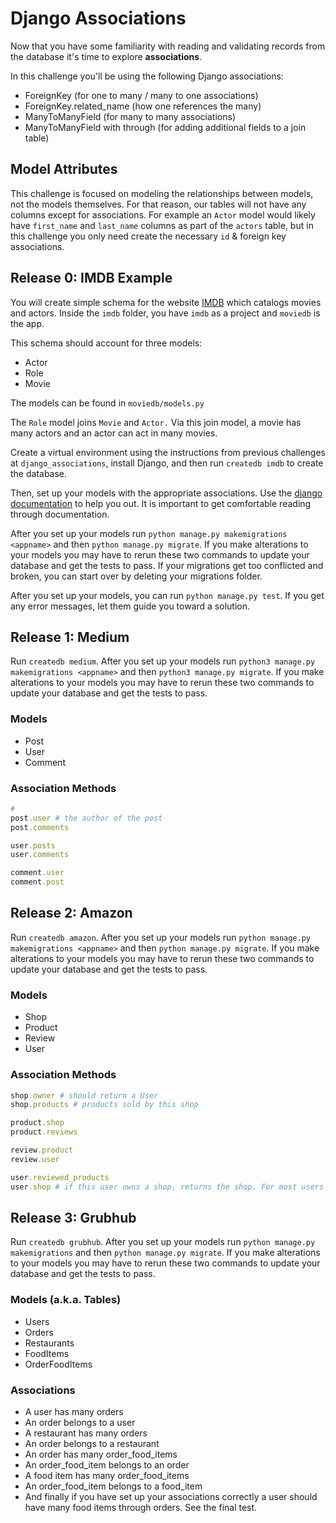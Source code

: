 # Django Associations
Now that you have some familiarity with reading and validating records from the database it's time to explore **associations**. 

In this challenge you'll be using the following Django associations:

* ForeignKey (for one to many / many to one associations)
* ForeignKey.related_name (how one references the many)
* ManyToManyField (for many to many associations)
* ManyToManyField with through (for adding additional fields to a join table)

## Model Attributes
This challenge is focused on modeling the relationships between models, not the models themselves. For that reason, our tables will not have any columns except for associations. For example an `Actor` model would likely have `first_name` and `last_name` columns as part of the `actors` table, but in this challenge you only need create the necessary `id` & foreign key associations.


## Release 0: IMDB Example
You will create simple schema for the website [IMDB](http://imdb.com) which catalogs movies and actors. Inside the `imdb` folder, you have `imdb` as a project and `moviedb` is the app.

This schema should account for three models:
* Actor
* Role
* Movie

The models can be found in `moviedb/models.py`

The `Role` model joins `Movie` and `Actor.` Via this join model, a movie has many actors and an actor can act in many movies.

Create a virtual environment using the instructions from previous challenges at `django_associations`, install Django, and then run `createdb imdb` to create the database.

Then, set up your models with the appropriate associations. Use the [django documentation](https://docs.djangoproject.com/en/2.1/topics/db/examples/) to help you out. It is important to get comfortable reading through documentation.

After you set up your models run `python manage.py makemigrations <appname>` and then `python manage.py migrate`. If you make alterations to your models you may have to rerun these two commands to update your database and get the tests to pass. If your migrations get too conflicted and broken, you can start over by deleting your migrations folder.

After you set up your models, you can run `python manage.py test`. If you get any error messages, let them guide you toward a solution. 


## Release 1: Medium
Run `createdb medium`. After you set up your models run `python3 manage.py makemigrations <appname>` and then `python3 manage.py migrate`. If you make alterations to your models you may have to rerun these two commands to update your database and get the tests to pass. 

### Models
* Post
* User
* Comment

### Association Methods
```ruby
#
post.user # the author of the post
post.comments

user.posts
user.comments

comment.user
comment.post
```

## Release 2: Amazon

Run `createdb amazon`. After you set up your models run `python manage.py makemigrations <appname>` and then `python manage.py migrate`. If you make alterations to your models you may have to rerun these two commands to update your database and get the tests to pass. 

### Models
* Shop
* Product
* Review
* User

### Association Methods
```ruby
shop.owner # should return a User
shop.products # products sold by this shop

product.shop
product.reviews

review.product
review.user

user.reviewed_products
user.shop # if this user owns a shop, returns the shop. For most users this would return nil.
```

## Release 3: Grubhub

Run `createdb grubhub`. After you set up your models run `python manage.py makemigrations` and then `python manage.py migrate`. If you make alterations to your models you may have to rerun these two commands to update your database and get the tests to pass. 

### Models (a.k.a. Tables)
* Users
* Orders 
* Restaurants
* FoodItems 
* OrderFoodItems

### Associations
- A user has many orders
- An order belongs to a user
- A restaurant has many orders
- An order belongs to a restaurant
- An order has many order_food_items
- An order_food_item belongs to an order
- A food item has many order_food_items
- An order_food_item belongs to a food_item
- And finally if you have set up your associations correctly a user should have many food items through orders. See the final test. 
